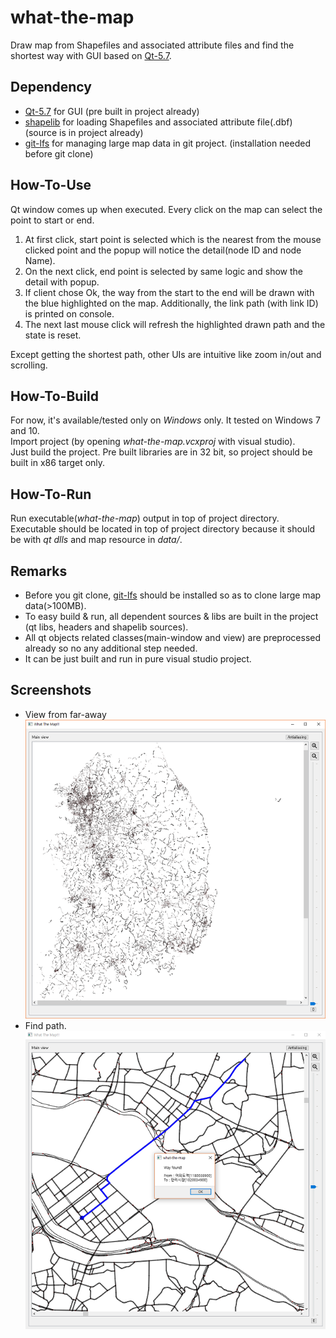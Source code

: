 # what-the-map
Draw map from Shapefiles and associated attribute files and find the shortest way with GUI based on <a href="https://doc.qt.io/qt-5/">Qt-5.7</a>.

## Dependency
- <a href="https://doc.qt.io/qt-5/">Qt-5.7</a> for GUI (pre built in project already)
- <a href="http://shapelib.maptools.org/">shapelib</a> for loading Shapefiles and associated attribute file(.dbf) (source is in project already)
- <a href="https://git-lfs.github.com/">git-lfs</a> for managing large map data in git project. (installation needed before git clone)

## How-To-Use
Qt window comes up when executed. Every click on the map can select the point to start or end.
1. At first click, start point is selected which is the nearest from the mouse clicked point and the popup will notice the detail(node ID and node Name).
2. On the next click, end point is selected by same logic and show the detail with popup.
3. If client chose Ok, the way from the start to the end will be drawn with the blue highlighted on the map. Additionally, the link path (with link ID) is printed on console.
4. The next last mouse click will refresh the highlighted drawn path and the state is reset.

Except getting the shortest path, other UIs are intuitive like zoom in/out and scrolling.<br>

## How-To-Build
For now, it's available/tested only on _Windows_ only. It tested on Windows 7 and 10.<br>
Import project (by opening _what-the-map.vcxproj_ with visual studio).<br>
Just build the project.
Pre built libraries are in 32 bit, so project should be built in x86 target only.<br>

## How-To-Run
Run executable(_what-the-map_) output in top of project directory.<br>
Executable should be located in top of project directory because it should be with _qt dlls_ and map resource in _data/_. <br>

## Remarks
- Before you git clone, <a href="https://git-lfs.github.com/">git-lfs</a> should be installed so as to clone large map data(>100MB).
- To easy build & run, all dependent sources & libs are built in the project (qt libs, headers and shapelib sources).
- All qt objects related classes(main-window and view) are preprocessed already so no any additional step needed.
- It can be just built and run in pure visual studio project.

## Screenshots
- View from far-away
![Alt text](/screenshots/full.png?raw=true)
- Find path.
![Alt text](/screenshots/way-drawn.png?raw=true)
